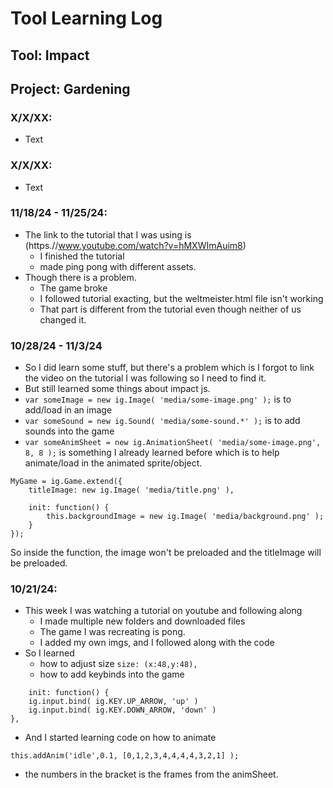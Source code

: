 # Tool Learning Log

## Tool: **Impact**

## Project: **Gardening**

### X/X/XX:
* Text
### X/X/XX:
* Text

### 11/18/24 - 11/25/24:
- The link to the tutorial that I was using is (https.//www.youtube.com/watch?v=hMXWImAuim8)
    - I finished the tutorial
    - made ping pong with different assets.
- Though there is a problem.
    - The game broke
    - I followed tutorial exacting, but the weltmeister.html file isn't working
    - That part is different from the tutorial even though neither of us changed it.

### 10/28/24 - 11/3/24
- So I did learn some stuff, but there's a problem which is I forgot to link the video on the tutorial I was following so I need to find it.
- But still learned some things about impact js.
- `var someImage = new ig.Image( 'media/some-image.png' );` is to add/load in an image
- `var someSound = new ig.Sound( 'media/some-sound.*' );` is to add sounds into the game
- `var someAnimSheet = new ig.AnimationSheet( 'media/some-image.png', 8, 8 );` is something I already learned before which is to help animate/load in the animated sprite/object.
```
MyGame = ig.Game.extend({
    titleImage: new ig.Image( 'media/title.png' ),

    init: function() {
        this.backgroundImage = new ig.Image( 'media/background.png' );
    }
});
```
So inside the function, the image won't be preloaded and the titleImage will be preloaded.
### 10/21/24:
- This week I was watching a tutorial on youtube and following along
    - I made multiple new folders and downloaded files
    - The game I was recreating is pong.
    - I added my own imgs, and I followed along with the code
- So I learned
    - how to adjust size `size: (x:48,y:48),`
    - how to add keybinds into the game
```
	init: function() {
	ig.input.bind( ig.KEY.UP_ARROW, 'up' )
	ig.input.bind( ig.KEY.DOWN_ARROW, 'down' )
},
```
- And I started learning code on how to animate
```
this.addAnim('idle',0.1, [0,1,2,3,4,4,4,4,3,2,1] );
```
- the numbers in the bracket is the frames from the animSheet.

<!--
* Links you used today (websites, videos, etc)
* Things you tried, progress you made, etc
* Challenges, a-ha moments, etc
* Questions you still have
* What you're going to try next
-->

